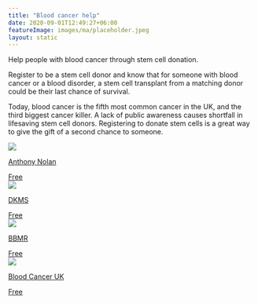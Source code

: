 ```yaml
---
title: "Blood cancer help"
date: 2020-09-01T12:49:27+06:00
featureImage: images/ma/placeholder.jpeg
layout: static
---
```


Help people with blood cancer through stem cell donation.

Register to be a stem cell donor and know that for someone with blood cancer or a blood disorder, a stem cell transplant from a matching donor could be their last chance of survival.

Today, blood cancer is the fifth most common cancer in the UK, and the third biggest cancer killer. A lack of public awareness causes shortfall in lifesaving stem cell donors. Registering to donate stem cells is a great way to give the gift of a second chance to someone.

<a class="ma-link" href="https://www.anthonynolan.org/help-save-a-life/join-stem-cell-register"><div class="ma-card"><div class="ma-icon"><img src ="/images/icon-check.png"/></div><div class="ma-name"><p>Anthony Nolan</p></div><div class="ma-paid-text"><span>Free </span></div></div></a><a class="ma-link" href="https://www.dkms.org.uk/register-now"><div class="ma-card"><div class="ma-icon"><img src ="/images/icon-check.png"/></div><div class="ma-name"><p>DKMS</p></div><div class="ma-paid-text"><span>Free </span></div></div></a><a class="ma-link" href="https://www.bbmr.co.uk/"><div class="ma-card"><div class="ma-icon"><img src ="/images/icon-check.png"/></div><div class="ma-name"><p>BBMR</p></div><div class="ma-paid-text"><span>Free </span></div></div></a><a class="ma-link" href="https://bloodcancer.org.uk/"><div class="ma-card"><div class="ma-icon"><img src ="/images/icon-check.png"/></div><div class="ma-name"><p>Blood Cancer UK</p></div><div class="ma-paid-text"><span>Free </span></div></div></a>  

<br/><br/>







